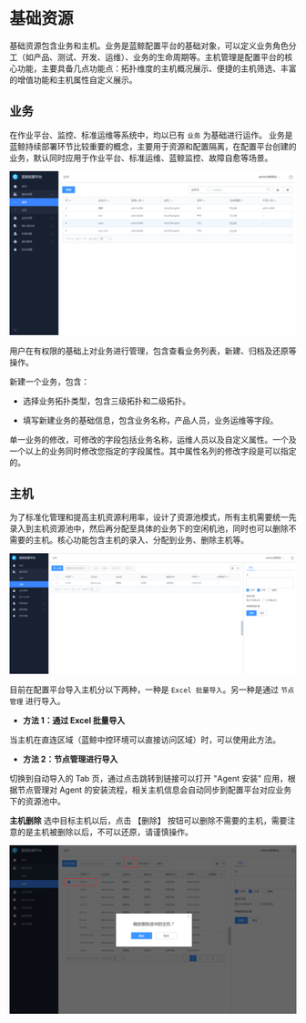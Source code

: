 # 基础资源

基础资源包含业务和主机。业务是蓝鲸配置平台的基础对象，可以定义业务角色分工（如产品、测试、开发、运维）、业务的生命周期等。主机管理是配置平台的核心功能，主要具备几点功能点：拓扑维度的主机概况展示、便捷的主机筛选、丰富的增值功能和主机属性自定义展示。

## 业务

在作业平台、监控、标准运维等系统中，均以已有 `业务` 为基础进行运作。
业务是蓝鲸持续部署环节比较重要的概念，主要用于资源和配置隔离，在配置平台创建的业务，默认同时应用于作业平台、标准运维、蓝鲸监控、故障自愈等场景。

![-w2020](../assets/业务.png)

用户在有权限的基础上对业务进行管理，包含查看业务列表，新建、归档及还原等操作。

新建一个业务，包含：

- 选择业务拓扑类型，包含三级拓扑和二级拓扑。

- 填写新建业务的基础信息，包含业务名称，产品人员，业务运维等字段。


单一业务的修改，可修改的字段包括业务名称，运维人员以及自定义属性。一个及一个以上的业务同时修改您指定的字段属性。其中属性名列的修改字段是可以指定的。

## 主机

为了标准化管理和提高主机资源利用率，设计了资源池模式，所有主机需要统一先录入到主机资源池中，然后再分配至具体的业务下的空闲机池，同时也可以删除不需要的主机。核心功能包含主机的录入、分配到业务、删除主机等。

![-w2020](../assets/2.png)

目前在配置平台导入主机分以下两种，一种是 `Excel 批量导入`。另一种是通过 `节点管理` 进行导入。

- **方法 1：通过 Excel 批量导入**

当主机在直连区域（蓝鲸中控环境可以直接访问区域）时，可以使用此方法。

- **方法 2：节点管理进行导入**

切换到自动导入的 Tab 页，通过点击跳转到链接可以打开 "Agent 安装" 应用，根据节点管理对 Agent 的安装流程，相关主机信息会自动同步到配置平台对应业务下的资源池中。

**主机删除** 选中目标主机以后，点击 【删除】 按钮可以删除不需要的主机，需要注意的是主机被删除以后，不可以还原，请谨慎操作。

![image-20190220230523611](../assets/删除主机.png)
